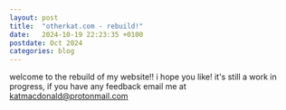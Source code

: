 ```yaml
---
layout: post
title:  "otherkat.com - rebuild!"
date:   2024-10-19 22:23:35 +0100
postdate: Oct 2024
categories: blog
---
```


welcome to the rebuild of my website!! i hope you like! it's still a work in progress, if you have any feedback email me at <a href="mailto:katmacdonald@protonmail.com">katmacdonald@protonmail.com</a>